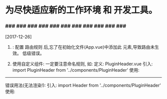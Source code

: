 # 为尽快适应新的工作环境 和 开发工具。

### ### ### ### ### ### ### ### ### ### ### ### ###
[2017-12-26]
1. <router-view/>:
配置 路由规则 后,忘了在初始化文件(App.vue)中添加此 元素,导致路由未生效。
低级错误。

2. 使用自定义组件:
一定要注意命名规则, 如:
定义:
PluginHeader.vue
引入:
import PluginHeader from '../components/PluginHeader'
使用:
<plugin-header></plugin-header>
--- ---
错误用法(无法渲染!):
引入:
import Header from '../components/PluginHeader'
使用:
<header></>
